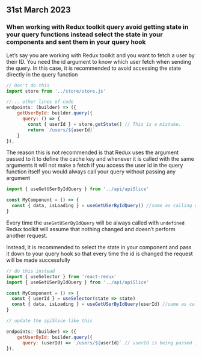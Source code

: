## 31st March 2023

### When working with Redux toolkit query avoid getting state in your query functions instead select the state in your components and sent them in your query hook

Let’s say you are working with Redux toolkit and you want to fetch a user by their ID. You need the id argument to know which user fetch when sending the query. In this case, it is recommended to avoid accessing the state directly in the query function

```js
// Don't do this
import store from '../store/store.js'

//... other lines of code
endpoints: (builder) => ({
    getUserById: builder.query({
      query: () => {
        const { userId } = store.getState() // This is a mistake.
        return `/users/${userId}`
    }
}),

```

The reason this is not recommended is that Redux uses the argument passed to it to define the cache key and whenever it is called with the same arguments it will not make a fetch
if you access the user id in the query function itself you would always call your query without passing any argument

```js
import { useGetUSerByIdQuery } from '../api/apiSlice'

const MyComponent = () => {
  const { data, isLoading } = useGetUSerByIdQuery() //same as calling useGetUSerByIdQuery(undefined) and you will get data only for the first time 
}
```

Every time the `useGetUSerByIdQuery` will be always called with `undefined` Redux toolkit will assume that nothing changed and doesn’t perform another request.

Instead, it is recommended to select the state in your component and pass it down to your query hook so that every time the id is changed the request will be made successfully

```js
// do this instead
import { useSelector } from 'react-redux'
import { useGetUSerByIdQuery } from '../api/apiSlice'

const MyComponent = () => {
  const { userId } = useSelector(state => state)
  const { data, isLoading } = useGetUSerByIdQuery(userId) //same as calling useGetUSerByIdQuery(undefined) and you will get data only for the first time 
}
```

```js
// update the apiSlice like this 

endpoints: (builder) => ({
    getUserById: builder.query({
      query: (userId) => `/users/${userId}` // userId is being passed in the query 
}),

```
